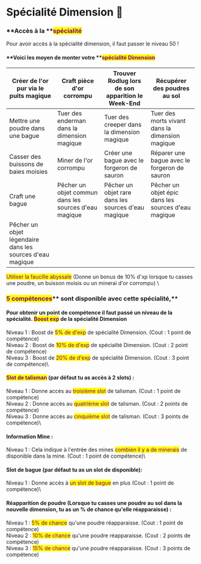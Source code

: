 # Spécialité Dimension 🔮

### **Accès à la **<mark style="color:purple;">**spécialité**</mark>&#x20;

Pour avoir accès à la spécialité dimension, il faut passer le niveau 50 !

#### **Voici les moyen de monter votre **<mark style="color:purple;">**spécialité Dimension**</mark>

| Créer de l'or pur via le puits magique                    | Craft pièce d'or corrompu                             | Trouver Rodlug lors de son apparition le Week-End   | Récupérer des poudres au sol                        |
| --------------------------------------------------------- | ----------------------------------------------------- | --------------------------------------------------- | --------------------------------------------------- |
| Mettre une poudre dans une bague                          | Tuer des enderman dans la dimension magique           | Tuer des creeper dans la dimension magique          | Tuer des morts vivant dans la dimension magique     |
| Casser des buissons de baies moisies                      | Miner de l'or corrompu                                | Créer une bague avec le forgeron de sauron          | Réparer une bague avec le forgeron de sauron        |
| Craft une bague                                           | Pêcher un objet commun dans les sources d'eau magique | Pêcher un objet rare dans les sources d'eau magique | Pêcher un objet épic dans les sources d'eau magique |
| Pêcher un objet légendaire dans les sources d'eau magique |                                                       |                                                     |                                                     |

<mark style="color:purple;">Utiliser la faucille abyssale</mark> (Donne un bonus de 10% d'xp lorsque tu casses une poudre, un buisson moisis ou un minerai d'or corrompu) \


### <mark style="color:purple;">**5 compétences**</mark>** sont disponible avec cette spécialité,**&#x20;

#### **Pour obtenir un point de compétence il faut passé un niveau de la spécialité.**   <mark style="color:purple;">Boost exp</mark> de la spécialité Dimension&#x20;

Niveau 1 : Boost de <mark style="color:purple;">5% de d'exp</mark> de spécialité Dimension. (Cout : 1 point de compétence) \
Niveau 2 : Boost de <mark style="color:purple;">10% de d'exp</mark> de spécialité Dimension. (Cout : 2 point de compétence) \
Niveau 3 : Boost de <mark style="color:purple;">20% de d'exp</mark> de spécialité Dimension. (Cout : 3 point de compétence)\


#### <mark style="color:purple;">Slot de talisman</mark> (par défaut tu as accès à 2 slots) :&#x20;

Niveau 1 : Donne accès au <mark style="color:purple;">troisième slot</mark> de talisman. (Cout : 1 point de compétence) \
Niveau 2 : Donne accès au <mark style="color:purple;">quatrième slot</mark> de talisman. (Cout : 2 points de compétence) \
Niveau 3 : Donne accès au <mark style="color:purple;">cinquième slot</mark> de talisman. (Cout : 3 points de compétence)\


#### Information Mine :&#x20;

Niveau 1 : Cela indique à l'entrée des mines <mark style="color:purple;">combien il y a de minerais</mark> de disponible dans la mine. (Cout : 1 point de compétence)\


#### Slot de bague (par défaut tu as un slot de disponible):&#x20;

Niveau 1 : Donne accès à <mark style="color:purple;">un slot de bague</mark> en plus (Cout : 1 point de compétence)\


#### Réapparition de poudre (Lorsque tu casses une poudre au sol dans la nouvelle dimension, tu as un % de chance qu'elle réapparaisse) :&#x20;

Niveau 1 : <mark style="color:purple;">5% de chance</mark> qu'une poudre réapparaisse. (Cout : 1 point de compétence) \
Niveau 2 : <mark style="color:purple;">10% de chance</mark> qu'une poudre réapparaisse. (Cout : 2 points de compétence) \
Niveau 3 : <mark style="color:purple;">15% de chance</mark> qu'une poudre réapparaisse. (Cout : 3 points de compétence)
